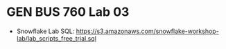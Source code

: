 # GEN BUS 760 Lab 03

   * Snowflake Lab SQL: https://s3.amazonaws.com/snowflake-workshop-lab/lab_scripts_free_trial.sql
